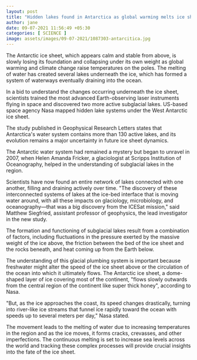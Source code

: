 ```yaml
---
layout: post
title: "Hidden lakes found in Antarctica as global warming melts ice sheet"
author: jane 
date: 09-07-2021 11:56:49 +05:30 
categories: [ SCIENCE ] 
image: assets/images/09-07-2021/1087303-antarcitica.jpg
---
```

The Antarctic ice sheet, which appears calm and stable from above, is slowly losing its foundation and collapsing under its own weight as global warming and climate change raise temperatures on the poles. The melting of water has created several lakes underneath the ice, which has formed a system of waterways eventually draining into the ocean.

In a bid to understand the changes occurring underneath the ice sheet, scientists trained the most advanced Earth-observing laser instruments flying in space and discovered two more active subglacial lakes. US-based space agency Nasa mapped hidden lake systems under the West Antarctic ice sheet.

The study published in Geophysical Research Letters states that Antarctica's water system contains more than 130 active lakes, and its evolution remains a major uncertainty in future ice sheet dynamics.

The Antarctic water system had remained a mystery but began to unravel in 2007, when Helen Amanda Fricker, a glaciologist at Scripps Institution of Oceanography, helped in the understanding of subglacial lakes in the region.

Scientists have now found an entire network of lakes connected with one another, filling and draining actively over time. "The discovery of these interconnected systems of lakes at the ice-bed interface that is moving water around, with all these impacts on glaciology, microbiology, and oceanography—that was a big discovery from the ICESat mission," said Matthew Siegfried, assistant professor of geophysics, the lead investigator in the new study.



The formation and functioning of subglacial lakes result from a combination of factors, including fluctuations in the pressure exerted by the massive weight of the ice above, the friction between the bed of the ice sheet and the rocks beneath, and heat coming up from the Earth below.

The understanding of this glacial plumbing system is important because freshwater might alter the speed of the ice sheet above or the circulation of the ocean into which it ultimately flows. The Antarctic ice sheet, a dome-shaped layer of ice covering most of the continent, "flows slowly outwards from the central region of the continent like super thick honey", according to Nasa.

"But, as the ice approaches the coast, its speed changes drastically, turning into river-like ice streams that funnel ice rapidly toward the ocean with speeds up to several meters per day," Nasa stated.

The movement leads to the melting of water due to increasing temperatures in the region and as the ice moves, it forms cracks, crevasses, and other imperfections. The continuous melting is set to increase sea levels across the world and tracking these complex processes will provide crucial insights into the fate of the ice sheet.
